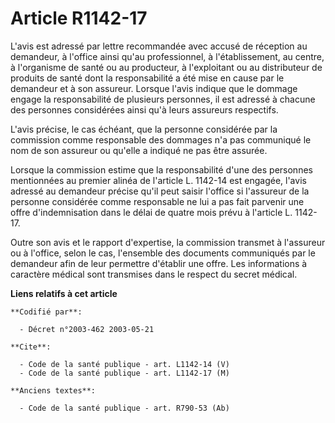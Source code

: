 # Article R1142-17

L'avis est adressé par lettre recommandée avec accusé de réception au demandeur, à l'office ainsi qu'au professionnel, à
l'établissement, au centre, à l'organisme de santé ou au producteur, à l'exploitant ou au distributeur de produits de santé
dont la responsabilité a été mise en cause par le demandeur et à son assureur. Lorsque l'avis indique que le dommage engage
la responsabilité de plusieurs personnes, il est adressé à chacune des personnes considérées ainsi qu'à leurs assureurs
respectifs.

L'avis précise, le cas échéant, que la personne considérée par la commission comme responsable des dommages n'a pas
communiqué le nom de son assureur ou qu'elle a indiqué ne pas être assurée.

Lorsque la commission estime que la responsabilité d'une des personnes mentionnées au premier alinéa de l'article L. 1142-14
est engagée, l'avis adressé au demandeur précise qu'il peut saisir l'office si l'assureur de la personne considérée comme
responsable ne lui a pas fait parvenir une offre d'indemnisation dans le délai de quatre mois prévu à l'article L. 1142-17.

Outre son avis et le rapport d'expertise, la commission transmet à l'assureur ou à l'office, selon le cas, l'ensemble des
documents communiqués par le demandeur afin de leur permettre d'établir une offre. Les informations à caractère médical sont
transmises dans le respect du secret médical.

**Liens relatifs à cet article**

	**Codifié par**:

	  - Décret n°2003-462 2003-05-21

	**Cite**:

	  - Code de la santé publique - art. L1142-14 (V)
	  - Code de la santé publique - art. L1142-17 (M)

	**Anciens textes**:

	  - Code de la santé publique - art. R790-53 (Ab)
